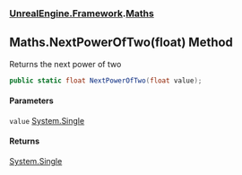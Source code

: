 ### [UnrealEngine.Framework](./UnrealEngine-Framework.md 'UnrealEngine.Framework').[Maths](./Maths.md 'UnrealEngine.Framework.Maths')
## Maths.NextPowerOfTwo(float) Method
Returns the next power of two  
```csharp
public static float NextPowerOfTwo(float value);
```
#### Parameters
<a name='UnrealEngine-Framework-Maths-NextPowerOfTwo(float)-value'></a>
`value` [System.Single](https://docs.microsoft.com/en-us/dotnet/api/System.Single 'System.Single')  
  
#### Returns
[System.Single](https://docs.microsoft.com/en-us/dotnet/api/System.Single 'System.Single')  
